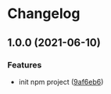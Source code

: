# Changelog

## 1.0.0 (2021-06-10)


### Features

* init npm project ([9af6eb6](https://www.github.com/mnao305/gha-release-test/commit/9af6eb6b6e694cf993f38cd52f8c1edc2166908c))
